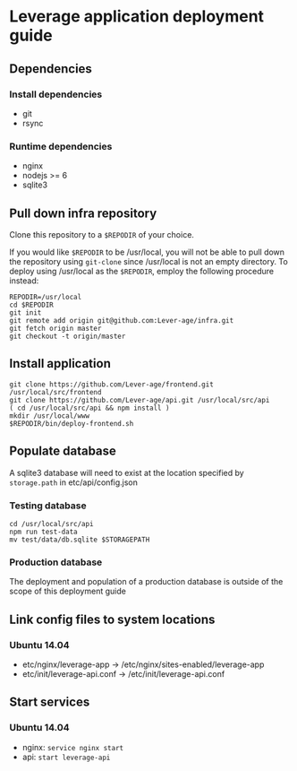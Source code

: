 # Leverage application deployment guide #

## Dependencies ##

### Install dependencies ###

- git
- rsync

### Runtime dependencies ###

- nginx
- nodejs >= 6
- sqlite3

## Pull down infra repository ##

Clone this repository to a `$REPODIR` of your choice.

If you would like `$REPODIR` to be /usr/local, you will
not be able to pull down the repository using `git-clone`
since /usr/local is not an empty directory. To deploy using
/usr/local as the `$REPODIR`, employ the following procedure
instead:

```
REPODIR=/usr/local
cd $REPODIR
git init
git remote add origin git@github.com:Lever-age/infra.git
git fetch origin master
git checkout -t origin/master
```

## Install application ##

```
git clone https://github.com/Lever-age/frontend.git /usr/local/src/frontend
git clone https://github.com/Lever-age/api.git /usr/local/src/api
( cd /usr/local/src/api && npm install )
mkdir /usr/local/www
$REPODIR/bin/deploy-frontend.sh
```

## Populate database ##

A sqlite3 database will need to exist at the location specified 
by `storage.path` in etc/api/config.json

### Testing database ###

```
cd /usr/local/src/api
npm run test-data
mv test/data/db.sqlite $STORAGEPATH
```

### Production database ###

The deployment and population of a production database is outside
of the scope of this deployment guide

## Link config files to system locations ##

### Ubuntu 14.04 ###

- etc/nginx/leverage-app -> /etc/nginx/sites-enabled/leverage-app
- etc/init/leverage-api.conf -> /etc/init/leverage-api.conf

## Start services ##

### Ubuntu 14.04 ###

- nginx: `service nginx start`
- api: `start leverage-api`
